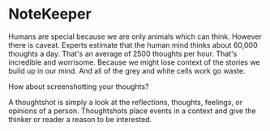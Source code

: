 # NoteKeeper
Humans are special because we are only animals which can think.
However there is caveat. Experts estimate that the human mind thinks about 60,000 thoughts a day. That's an average of 2500 thoughts per hour. That's incredible and worrisome. Because we might lose context of the stories we build up in our mind. And all of the grey and white cells work go waste.

How about screenshotting your thoughts?

A thoughtshot is simply a look at the reflections, thoughts, feelings, or opinions of a person. Thoughtshots place events in a context and give the thinker or reader a reason to be interested.
